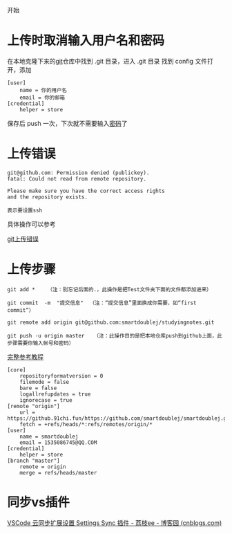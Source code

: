 开始

# 上传时取消输入用户名和密码

在本地克隆下来的[git](https://so.csdn.net/so/search?q=git&spm=1001.2101.3001.7020)仓库中找到 .git 目录，进入 .git 目录 找到 config 文件打开，添加

```
[user]
    name = 你的用户名
    email = 你的邮箱
[credential]
    helper = store
```

保存后 push 一次，下次就不需要输入[密码](https://so.csdn.net/so/search?q=密码&spm=1001.2101.3001.7020)了

# 上传错误

```
git@github.com: Permission denied (publickey).
fatal: Could not read from remote repository.

Please make sure you have the correct access rights
and the repository exists.

表示要设置ssh
```

具体操作可以参考

[git上传错误 ](https://blog.csdn.net/weixin_44364444/article/details/118277368)

# 上传步骤

```
git add *    （注：别忘记后面的.，此操作是把Test文件夹下面的文件都添加进来）

git commit  -m  "提交信息"  （注：“提交信息”里面换成你需要，如“first commit”）

git remote add origin git@github.com:smartdoublej/studyingnotes.git

git push -u origin master   （注：此操作目的是把本地仓库push到github上面，此步骤需要你输入帐号和密码）
```

 [完整参考教程](https://cloud.tencent.com/developer/article/1504684)

```git
[core]
	repositoryformatversion = 0
	filemode = false
	bare = false
	logallrefupdates = true
	ignorecase = true
[remote "origin"]
	url = https://github.91chi.fun/https://github.com/smartdoublej/smartdoublej.github.io.git
	fetch = +refs/heads/*:refs/remotes/origin/*
[user]
    name = smartdoublej
    email = 1535086745@QQ.COM
[credential]
    helper = store
[branch "master"]
	remote = origin
	merge = refs/heads/master

```

# 同步vs插件



[VSCode 云同步扩展设置 Settings Sync 插件 - 荔枝ee - 博客园 (cnblogs.com)](https://www.cnblogs.com/lychee/p/11214032.html)
